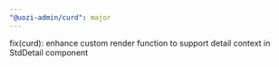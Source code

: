 ```yaml
---
"@uozi-admin/curd": major
---
```


fix(curd): enhance custom render function to support detail context in StdDetail component
